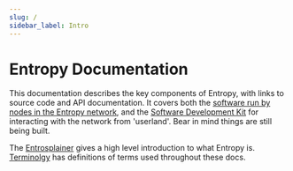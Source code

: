 ```yaml
---
slug: /
sidebar_label: Intro
---
```


# Entropy Documentation

This documentation describes the key components of Entropy, with links to source code and API documentation. It covers both the [software run by nodes in the Entropy network](Validators), and the [Software Development Kit](SDK) for interacting with the network from 'userland'. Bear in mind things are still being built.

The [Entrosplainer](Intro) gives a high level introduction to what Entropy is. [Terminolgy](Terminology) has definitions of terms used throughout these docs. 
